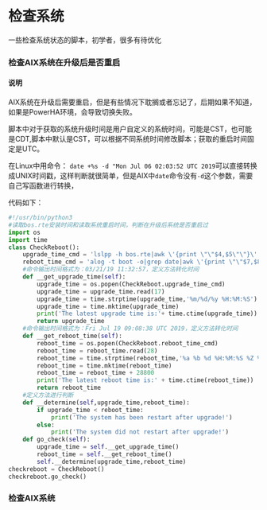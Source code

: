 # 检查系统
一些检查系统状态的脚本，初学者，很多有待优化
### 检查AIX系统在升级后是否重启
#### 说明
AIX系统在升级后需要重启，但是有些情况下耽搁或者忘记了，后期如果不知道，如果是PowerHA环境，会导致切换失败。

脚本中对于获取的系统升级时间是用户自定义的系统时间，可能是CST，也可能是CDT,脚本中默认是CST，可以根据不同系统时间修改脚本；获取的重启时间固定是UTC。

在Linux中用命令： `date +%s -d "Mon Jul 06 02:03:52 UTC 2019`可以直接转换成UNIX时间戳，这样判断就很简单，但是AIX中`date`命令没有`-d`这个参数，需要自己写函数进行转换，

代码如下：
```python
#!/usr/bin/python3
#读取bos.rte安装时间和读取系统重启时间，判断在升级后系统是否重启过
import os
import time
class CheckReboot():
    upgrade_time_cmd = 'lslpp -h bos.rte|awk \'{print \"\"$4,$5\"\"}\'|tail -1'
    reboot_time_cmd = 'alog -t boot -o|grep date|awk \'{print \"\"$7,$8,$9,$10,$11,$12\"\"}\'|tail -1'
    #命令输出时间格式为：03/21/19 11:32:57，定义方法转化时间
    def __get_upgrade_time(self):
        upgrade_time = os.popen(CheckReboot.upgrade_time_cmd)
        upgrade_time = upgrade_time.read(17)
        upgrade_time = time.strptime(upgrade_time,'%m/%d/%y %H:%M:%S')
        upgrade_time = time.mktime(upgrade_time)
        print('The latest upgrade time is:'+ time.ctime(upgrade_time))
        return upgrade_time
    #命令输出时间格式为：Fri Jul 19 09:08:38 UTC 2019，定义方法转化时间
    def __get_reboot_time(self):
        reboot_time = os.popen(CheckReboot.reboot_time_cmd)
        reboot_time = reboot_time.read(28)
        reboot_time = time.strptime(reboot_time,'%a %b %d %H:%M:%S %Z %Y')
        reboot_time = time.mktime(reboot_time)
        reboot_time = reboot_time + 28800
        print('The latest reboot time is:' + time.ctime(reboot_time))
        return reboot_time
    #定义方法进行判断
    def __determine(self,upgrade_time,reboot_time):
        if upgrade_time < reboot_time:
            print('The system has been restart after upgrade!')
        else:
            print('The system did not restart after upgrade!')
    def go_check(self):
        upgrade_time = self.__get_upgrade_time()
        reboot_time = self.__get_reboot_time()
        self.__determine(upgrade_time,reboot_time)
checkreboot = CheckReboot()
checkreboot.go_check()
```
### 检查AIX系统
